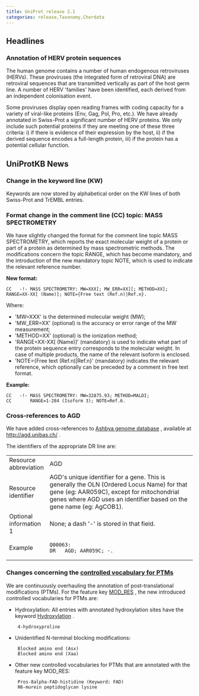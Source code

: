 ```yaml
---
title: UniProt release 2.1
categories: release,Taxonomy,Chordata
---
```


## Headlines

### Annotation of HERV protein sequences

The human genome contains a number of human endogenous retroviruses (HERVs). These proviruses (the integrated form of retroviral DNA) are retroviral sequences that are transmitted vertically as part of the host germ line. A number of HERV 'families' have been identified, each derived from an independent colonisation event.

Some proviruses display open reading frames with coding capacity for a variety of viral-like proteins (Env, Gag, Pol, Pro, etc.). We have already annotated in Swiss-Prot a significant number of HERV proteins. We only include such potential proteins if they are meeting one of these three criteria: i) if there is evidence of their expression by the host, ii) if the derived sequence encodes a full-length protein, iii) if the protein has a potential cellular function.

## UniProtKB News

### Change in the keyword line (KW)

Keywords are now stored by alphabetical order on the KW lines of both Swiss-Prot and TrEMBL entries.

### Format change in the comment line (CC) topic: MASS SPECTROMETRY

We have slightly changed the format for the comment line topic MASS SPECTROMETRY, which reports the exact molecular weight of a protein or part of a protein as determined by mass spectrometric methods. The modifications concern the topic RANGE, which has become mandatory, and the introduction of the new mandatory topic NOTE, which is used to indicate the relevant reference number.

**New format:**

    CC   -!- MASS SPECTROMETRY: MW=XXX[; MW_ERR=XX][; METHOD=XX]; RANGE=XX-XX[ (Name)]; NOTE={Free text (Ref.n)|Ref.n}.

Where:

-   'MW=XXX' is the determined molecular weight (MW);
-   'MW\_ERR=XX' (optional) is the accuracy or error range of the MW measurement;
-   'METHOD=XX' (optional) is the ionization method;
-   'RANGE=XX-XX\[ (Name)\]' (mandatory) is used to indicate what part of the protein sequence entry corresponds to the molecular weight. In case of multiple products, the name of the relevant isoform is enclosed.
-   'NOTE={Free text (Ref.n)\|Ref.n}' (mandatory) indicates the relevant reference, which optionally can be preceded by a comment in free text format.

**Example:**

    CC   -!- MASS SPECTROMETRY: MW=32875.93; METHOD=MALDI;
    CC       RANGE=1-284 (Isoform 3); NOTE=Ref.6.

### Cross-references to AGD

We have added cross-references to [Ashbya genome database](http://agd.unibas.ch/) , available at <http://agd.unibas.ch/> .

The identifiers of the appropriate DR line are:

<table><colgroup><col style="width: 14%" /><col style="width: 85%" /></colgroup><tbody><tr class="odd"><td>Resource abbreviation</td><td>AGD</td></tr><tr class="even"><td>Resource identifier</td><td>AGD's unique identifier for a gene. This is generally the OLN (Ordered Locus Name) for that gene (eg: AAR059C), except for mitochondrial genes where AGD uses an identifier based on the gene name (eg: AgCOB1).</td></tr><tr class="odd"><td>Optional information 1</td><td>None; a dash '-' is stored in that field.</td></tr><tr class="even"><td>Example</td><td><pre><code>Q00063:
DR   AGD; AAR059C; -.</code></pre></td></tr></tbody></table>

### Changes concerning the [controlled vocabulary for PTMs](http://www.uniprot.org/docs/ptmlist)

We are continuously overhauling the annotation of post-translational modifications (PTMs). For the feature key [MOD\_RES](http://www.uniprot.org/manual/mod_res) , the new introduced controlled vocabularies for PTMs are:

-   Hydroxylation: All entries with annotated hydroxylation sites have the keyword [Hydroxylation](http://www.uniprot.org/keywords/KW-0379) .

         4-hydroxyproline

-   Unidentified N-terminal blocking modifications:

         Blocked amino end (Asx)
         Blocked amino end (Xaa)

-   Other new controlled vocabularies for PTMs that are annotated with the feature key MOD\_RES:

         Pros-8alpha-FAD-histidine (Keyword: FAD)
         N6-murein peptidoglycan lysine
